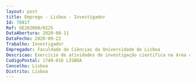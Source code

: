 ```yaml
--- 
layout: post
title: Emprego - Lisboa - Investigador
Id: 78817
Ref: OE202008/0225
DataAbertura: 2020-08-11
DataFecho: 2020-09-22
Trabalho: Investigador
Empregador: Faculdade de Ciências da Universidade de Lisboa
Descricao: Exercício de atividades de investigação científica na área científica de Meteorologia, em regime de contrato de trabalho em funções públicas a termo resolutivo certo, pelo prazo de três anos, com vista ao desenvolvimento do Projeto “UIDP 50019 2020 – Financiamento Plurianual de Unidades de I&D 2020 2023 – IDL”.
CodigoPostal: 1749-016 LISBOA
Concelho: Lisboa
Distrito: Lisboa
--- 
```


